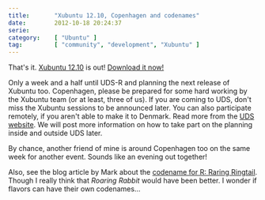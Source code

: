 ```yaml
---
title:       "Xubuntu 12.10, Copenhagen and codenames"
date:        2012-10-18 20:24:37
serie:       
category:    [ "Ubuntu" ]
tag:         [ "community", "development", "Xubuntu" ]
---
```


That's it. [Xubuntu 12.10](http://xubuntu.org/news/12-10-release/ "Xubuntu 12.10") is out! [Download it now!](http://xubuntu.org/getxubuntu/ "Download Xubuntu")

Only a week and a half until UDS-R and planning the next release of Xubuntu too. Copenhagen, please be prepared for some hard working by the Xubuntu team (or at least, three of us). If you are coming to UDS, don't miss the Xubuntu sessions to be announced later. You can also participate remotely, if you aren't able to make it to Denmark. Read more from the [UDS website](http://uds.ubuntu.com/). We will post more information on how to take part on the planning inside and outside UDS later.

By chance, another friend of mine is around Copenhagen too on the same week for another event. Sounds like an evening out together!

Also, see the blog article by Mark about the [codename for R: Raring Ringtail](http://www.markshuttleworth.com/archives/1200). Though I really think that *Roaring Rabbit* would have been better. I wonder if flavors can have their own codenames...
